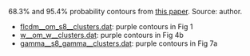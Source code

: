 68.3% and 95.4% probability contours from [this paper](http://adsabs.harvard.edu/abs/2015MNRAS.446.2205M). Source: author.

* [flcdm__om_s8__clusters.dat](flcdm__om_s8__clusters.dat): purple contours in Fig 1
* [w__om_w__clusters.dat](w__om_w__clusters.dat): purple contours in Fig 4b
* [gamma__s8_gamma__clusters.dat](gamma__s8_gamma__clusters.dat): purple contours in Fig 7a

